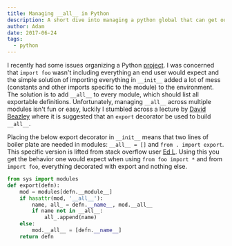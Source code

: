 ```yaml
---
title: Managing __all__ in Python
description: A short dive into managing a python global that can get out of hand in larger projects
author: Adam
date: 2017-06-24
tags:
  - python
---
```

I recently had some issues organizing a Python [project](https://github.com/aanunez/tortilla8). I was concerned that `import foo` wasn't including everything an end user would expect and the simple solution of importing everything in `__init__` added a lot of mess (constants and other imports specific to the module) to the environment. The solution is to add `__all__` to every module, which should list all exportable definitions. Unfortunately, managing `__all__` across multiple modules isn't fun or easy, luckily I stumbled across a lecture by [David Beazley](https://www.youtube.com/watch?v=bGYZEKstQuQ) where it is suggested that an `export` decorator be used to build `__all__`.

Placing the below export decorator in `__init__` means that two lines of boiler plate are needed in modules: `__all__ = []` and `from . import export`. This specific version is lifted from stack overflow user [Ed L](https://stackoverflow.com/questions/41895077/export-decorator-that-manages-all). Using this you get the behavior one would expect when using `from foo import *` and from `import foo`, everything decorated with export and nothing else.

```python
from sys import modules
def export(defn):
    mod = modules[defn.__module__]
    if hasattr(mod, '__all__'):
        name, all_ = defn.__name__, mod.__all__
        if name not in __all__:
            all_.append(name)
    else:
        mod.__all__ = [defn.__name__]
    return defn
```


